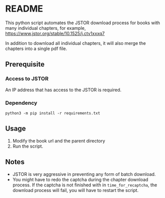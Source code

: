 # README

This python script automates the JSTOR download process for books with many individual chapters, for example,
https://www.jstor.org/stable/10.1525/j.ctv1xxxq7

In addition to download all individual chapters, it will also merge the chapters into a single pdf file.

## Prerequisite

### Access to JSTOR 
An IP address that has access to the JSTOR is required.

### Dependency
```
python3 -m pip install -r requirements.txt
```

## Usage
1. Modify the book url and the parent directory
2. Run the script.

## Notes

- JSTOR is very aggressive in preventing any form of batch download. 
- You might have to redo the captcha during the chapter download process. If the captcha is not finished with in ``time_for_recaptcha``,  the download process will fail, you will have to restart the script.